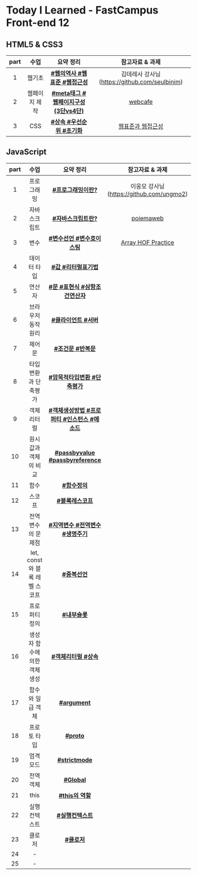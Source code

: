 # Today I Learned - FastCampus Front-end 12

##  HTML5 & CSS3 
| part | 수업 | 요약 정리 | 참고자료 & 과제 | 
|:--:|:--:|:---------:|:---:|
| 1 | 웹기초 | **[#웹의역사 #웹표준 #웹접근성](https://github.com/gayoungaa91/T.I.L-FDS12/blob/master/html%20%26%20css/web-basic.md)** |  김데레사 강사님 (https://github.com/seulbinim) |
| 2 | 웹페이지 제작 | **[#meta태그 #웹페이지구성(3단vs4단)](https://github.com/gayoungaa91/T.I.L-FDS12/blob/master/html%20%26%20css/webpage.md)** | [webcafe](https://seulbinim.github.io/exHTML5) | 
| 3 | CSS | **[#상속 #우선순위 #초기화](https://github.com/gayoungaa91/T.I.L-FDS12/blob/master/html%20%26%20css/css.md)** | [웹표준과 웹접근성](https://seulbinim.github.io/WSA/accessibility.html) |

## JavaScript
| part | 수업 | 요약 정리 | 참고자료 & 과제 | 
|:--:|:--:|:---------:|:---:|
| 1 | 프로그래밍 | **[#프로그래밍이란?]()** | 이웅모 강사님 (https://github.com/ungmo2) | - | 
| 2 | 자바스크립트 | **[#자바스크립트란?]()** | [poiemaweb](https://poiemaweb.com) | - |
| 3 | 변수 | **[#변수선언 #변수호이스팅]()** | [Array HOF Practice]() | - |
| 4 | 데이터 타입 | **[#값 #리터럴표기법]()** | []() | - |
| 5 | 연산자 | **[#문 #표현식 #삼항조건연산자]()** | []() | - |
| 6 | 브라우저 동작원리 | **[#클라이언트 #서버 ]()** | []() | - |
| 7 | 제어문 | **[#조건문 #반복문]()** | []() | - |
| 8 | 타입변환과 단축평가 | **[#암묵적타입변환 #단축평가]()** | []() | - |
| 9 | 객체 리터럴 | **[#객체생성방법 #프로퍼티 #인스턴스 #메소드]()** | []() | - |
| 10 | 원시값과 객체의 비교 | **[#passbyvalue #passbyreference]()** | []() | - |
| 11 | 함수 | **[#함수정의]()** | []() | - |
| 12 | 스코프 | **[#블록레스코프]()** | []() | - |
| 13 | 전역 변수의 문제점 | **[#지역변수 #전역변수 #생명주기]()** | []() | - |
| 14 | let, const와 블록 레벨 스코프 | **[#중복선언]()** | []() | - |
| 15 | 프로퍼티 정의 | **[#내부슬롯]()** | []() | - |
| 16 | 생성자 함수에 의한 객체 생성 | **[#객체리터럴 #상속]()** | []() | - |
| 17 | 함수와 일급 객체 | **[#argument]()** | []() | - |
| 18 | 프로토 타입 | **[#__proto__]()** | []() | - |
| 19 | 엄격 모드 | **[#strictmode]()** | []() | - |
| 20 | 전역 객체 | **[#Global]()** | []() | - |
| 21 | this | **[#this의 역할]()** | []() | - |
| 22 | 실행 컨텍스트 | **[#실행컨텍스트]()** | []() | - |
| 23 | 클로저 | **[#클로저]()** | []() | - |
| 24 | - | **[]()** | []() | - |
| 25 | - | **[]()** | []() | - |

